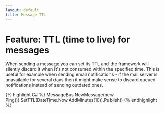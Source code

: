 ```yaml
---
layout: default
title: Message TTL
---
```


# Feature: TTL (time to live) for messages

When sending a message you can set its TTL and the framework will silently discard it when it's not consumed within the specified time.
This is useful for example when sending email notifications - if the mail server is unavailable for several days then it might make sense
to discard queued notifications instead of sending outdated ones.

{% highlight C# %}
MessageBus.NewMessage(new Ping()).SetTTL(DateTime.Now.AddMinutes(10)).Publish()
{% endhighlight %}

